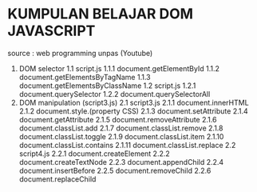 # KUMPULAN BELAJAR DOM JAVASCRIPT

source : web programming unpas (Youtube)

1. DOM selector
   1.1 script.js
   1.1.1 document.getElementById
   1.1.2 document.getElementsByTagName
   1.1.3 document.getElementsByClassName
   1.2 script.js
   1.2.1 document.querySelector
   1.2.2 document.querySelectorAll
2. DOM manipulation (script3.js)
   2.1 script3.js
   2.1.1 document.innerHTML
   2.1.2 document.style.(property CSS)
   2.1.3 document.setAttribute
   2.1.4 document.getAttribute
   2.1.5 document.removeAttribute
   2.1.6 document.classList.add
   2.1.7 document.classList.remove
   2.1.8 document.classList.toggle
   2.1.9 document.classList.item
   2.1.10 document.classList.contains
   2.1.11 document.classList.replace
   2.2 script4.js
   2.2.1 document.createElement
   2.2.2 document.createTextNode
   2.2.3 document.appendChild
   2.2.4 document.insertBefore
   2.2.5 document.removeChild
   2.2.6 document.replaceChild
